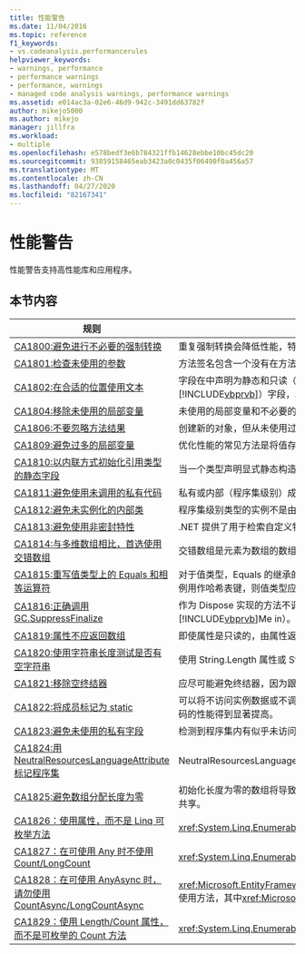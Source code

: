 ```yaml
---
title: 性能警告
ms.date: 11/04/2016
ms.topic: reference
f1_keywords:
- vs.codeanalysis.performancerules
helpviewer_keywords:
- warnings, performance
- performance warnings
- performance, warnings
- managed code analysis warnings, performance warnings
ms.assetid: e014ac3a-02e6-46d9-942c-3491dd63782f
author: mikejo5000
ms.author: mikejo
manager: jillfra
ms.workload:
- multiple
ms.openlocfilehash: e578bedf3e6b784321ffb14628ebbe10bc45dc20
ms.sourcegitcommit: 93859158465eab3423a0c0435f06490f0a456a57
ms.translationtype: MT
ms.contentlocale: zh-CN
ms.lasthandoff: 04/27/2020
ms.locfileid: "82167341"
---
```

# <a name="performance-warnings"></a>性能警告
性能警告支持高性能库和应用程序。

## <a name="in-this-section"></a>本节内容

| 规则 | 说明 |
| - | - |
| [CA1800:避免进行不必要的强制转换](../code-quality/ca1800.md) | 重复强制转换会降低性能，特别是在精简的迭代语句中执行强制转换时。 |
| [CA1801:检查未使用的参数](../code-quality/ca1801.md) | 方法签名包含一个没有在方法体中使用的参数。 |
| [CA1802:在合适的位置使用文本](../code-quality/ca1802.md) | 字段在中声明为静态和只读（在中[!INCLUDE[vbprvb](../code-quality/includes/vbprvb_md.md)]为 Shared 和 ReadOnly），并使用编译时可的值进行初始化。 由于分配给目标字段的值是在编译时可的，因此将声明更改为 const （in in [!INCLUDE[vbprvb](../code-quality/includes/vbprvb_md.md)]）字段，以便在编译时（而不是在运行时）计算值。 |
| [CA1804:移除未使用的局部变量](../code-quality/ca1804.md) | 未使用的局部变量和不必要的赋值会增加程序集的大小并降低性能。 |
| [CA1806:不要忽略方法结果](../code-quality/ca1806.md) | 创建新的对象，但从未使用过，或者创建并返回一个新字符串的方法未被使用，或者组件对象模型（COM）或 P/Invoke 方法返回从不使用的 HRESULT 或错误代码。 |
| [CA1809:避免过多的局部变量](../code-quality/ca1809.md) | 优化性能的常见方法是将值存储于处理器寄存器，而不是内存中，这称为“注册值”。  若要提高所有的局部变量都能注册的机会，应将局部变量的数目限制在 64 个以内。 |
| [CA1810:以内联方式初始化引用类型的静态字段](../code-quality/ca1810.md) | 当一个类型声明显式静态构造函数时，实时 (JIT) 编译器会向该类型的每个静态方法和实例构造函数中添加一项检查，以确保之前已调用该静态构造函数。 静态构造函数检查会降低性能。 |
| [CA1811:避免使用未调用的私有代码](../code-quality/ca1811.md) | 私有或内部（程序集级别）成员在程序集中没有调用方，它不是由公共语言运行时调用的，并且不是由委托调用的。 |
| [CA1812:避免未实例化的内部类](../code-quality/ca1812.md) | 程序集级别类型的实例不是由程序集中的代码创建的。 |
| [CA1813:避免使用非密封特性](../code-quality/ca1813.md) | .NET 提供了用于检索自定义特性的方法。 默认情况下，这些方法搜索特性继承层次结构。 通过密封特性，将无需搜索继承层次结构，且能够提高性能。 |
| [CA1814:与多维数组相比，首选使用交错数组](../code-quality/ca1814.md) | 交错数组是元素为数组的数组。 构成元素的数组可以是不同的大小，这可能会导致某些数据集的空间浪费更少。 |
| [CA1815:重写值类型上的 Equals 和相等运算符](../code-quality/ca1815.md) | 对于值类型，Equals 的继承的实现使用反射库，并比较所有字段的内容。 反射需要消耗大量计算资源，可能没有必要比较每一个字段是否相等。 如果希望用户对实例进行比较或排序，或者希望用户将实例用作哈希表键，则值类型应实现 Equals。 |
| [CA1816:正确调用 GC.SuppressFinalize](../code-quality/ca1816.md) | 作为 Dispose 实现的方法不调用 GC。Gc.suppressfinalize，或者不是 Dispose 的实现的方法会调用 GC。Gc.suppressfinalize 或方法调用 GC。Gc.suppressfinalize 并传递除此外的其他内容（ [!INCLUDE[vbprvb](../code-quality/includes/vbprvb_md.md)]Me in）。 |
| [CA1819:属性不应返回数组](../code-quality/ca1819.md) | 即使属性是只读的，由属性返回的数组仍不受写保护。 若要使数组不会被更改，属性必须返回数组的副本。 通常，用户不能理解调用这种属性的负面性能影响。 |
| [CA1820:使用字符串长度测试是否有空字符串](../code-quality/ca1820.md) | 使用 String.Length 属性或 String.IsNullOrEmpty 方法比较字符串要比使用 Equals 的速度快得多。 |
| [CA1821:移除空终结器](../code-quality/ca1821.md) | 应尽可能避免终结器，因为跟踪对象生存期会产生额外的性能系统开销。 空的终结器会产生额外的开销，而不会带来任何好处。 |
| [CA1822:将成员标记为 static](../code-quality/ca1822.md) | 可以将不访问实例数据或不调用实例方法的成员标记为 static（在 [!INCLUDE[vbprvb](../code-quality/includes/vbprvb_md.md)] 中为 Shared）。 在将这些方法标记为 static 之后，编译器将向这些成员发出非虚拟调用站点。 这会使性能敏感的代码的性能得到显著提高。 |
| [CA1823:避免未使用的私有字段](../code-quality/ca1823.md) | 检测到程序集内有似乎未访问过的私有字段。 |
| [CA1824:用 NeutralResourcesLanguageAttribute 标记程序集](../code-quality/ca1824.md) | NeutralResourcesLanguage 特性通知 ResourceManager 用于显示程序集的非特定区域性资源的语言。 这将改进所加载的第一个资源的查找性能，并缩小工作集。 |
| [CA1825:避免数组分配长度为零](../code-quality/ca1825.md) | 初始化长度为零的数组将导致不必要的内存分配。 相反，请通过调用<xref:System.Array.Empty%2A?displayProperty=nameWithType>来使用静态分配的空数组实例。 内存分配在此方法的所有调用之间共享。 |
| [CA1826：使用属性，而不是 Linq 可枚举方法](../code-quality/ca1826.md) | <xref:System.Linq.Enumerable>LINQ 方法用于支持等效且更有效的属性的类型。 |
| [CA1827：在可使用 Any 时不使用 Count/LongCount](../code-quality/ca1827.md) | <xref:System.Linq.Enumerable.Count%2A><xref:System.Linq.Enumerable.LongCount%2A>使用方法，其中<xref:System.Linq.Enumerable.Any%2A>方法会更有效。 |
| [CA1828：在可使用 AnyAsync 时，请勿使用 CountAsync/LongCountAsync](../code-quality/ca1828.md) | <xref:Microsoft.EntityFrameworkCore.EntityFrameworkQueryableExtensions.CountAsync%2A><xref:Microsoft.EntityFrameworkCore.EntityFrameworkQueryableExtensions.LongCountAsync%2A>使用方法，其中<xref:Microsoft.EntityFrameworkCore.EntityFrameworkQueryableExtensions.AnyAsync%2A>方法会更有效。 |
| [CA1829：使用 Length/Count 属性，而不是可枚举的 Count 方法](../code-quality/ca1829.md) | <xref:System.Linq.Enumerable.Count%2A>LINQ 方法用于支持等效的、更有效`Length`的或`Count`属性的类型。 |
